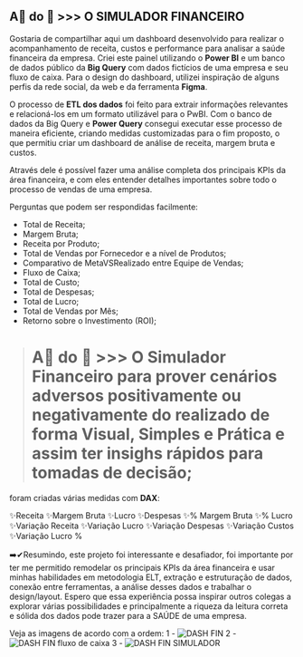 ## A🍒 do 🎂 >>> O SIMULADOR FINANCEIRO 

Gostaria de compartilhar aqui um dashboard desenvolvido para realizar o acompanhamento de receita, custos e performance para analisar a saúde financeira da empresa. Criei este painel utilizando o **Power BI** e um banco de dados público da **Big Query** com dados fictícios de uma empresa e seu fluxo de caixa. Para o design do dashboard, utilizei inspiração de alguns perfis da rede social, da web e da ferramenta **Figma**.

O processo de **ETL dos dados** foi feito para extrair informações relevantes e relacioná-los em um formato utilizável para o PwBI. Com o banco de dados da Big Query e **Power Query** consegui executar esse processo de maneira eficiente, criando medidas customizadas para o fim proposto, o que permitiu criar um dashboard de análise de receita, margem bruta e custos.

Através dele é possível fazer uma análise completa dos principais KPIs da área financeira, e com eles entender detalhes importantes sobre todo o processo de vendas de uma empresa.

Perguntas que podem ser respondidas facilmente:
>
- Total de Receita;
- Margem Bruta;
- Receita por Produto;
- Total de Vendas por Fornecedor e a nível de Produtos;
- Comparativo de MetaVSRealizado entre Equipe de Vendas;
- Fluxo de Caixa;
- Total de Custo;
- Total de Despesas;
- Total de Lucro;
- Total de Vendas por Mês;
- Retorno sobre o Investimento (ROI);<br>

> # A🍒 do 🎂 >>> O Simulador Financeiro para prover cenários adversos positivamente ou negativamente do realizado de forma Visual, Simples e Prática e assim ter insighs rápidos para tomadas de decisão;

foram criadas várias medidas com **DAX**: 

✨Receita
✨Margem Bruta
✨Lucro
✨Despesas 
✨% Margem Bruta
✨% Lucro
✨Variação Receita
✨Variação Lucro
✨Variação Despesas
✨Variação Custos
✨Variação Lucro %



➡️✔Resumindo, este projeto foi interessante e desafiador, foi importante por ter me permitido remodelar os principais KPIs da área financeira e usar minhas habilidades em metodologia ELT, extração e estruturação de dados, conexão entre ferramentas, a análise desses dados e trabalhar o design/layout. Espero que essa experiência possa inspirar outros colegas a explorar várias possibilidades e principalmente a riqueza da leitura correta e sólida dos dados pode trazer para a SAÚDE de uma empresa.


Veja as imagens de acordo com a ordem:
1 - ![DASH FIN](<dash fin receita.png>)
2 - ![DASH FIN fluxo de caixa](<dash fin fluxo de caixa.png>)
3 - ![DASH FIN SIMULADOR](<dash fin simulador.png>)
